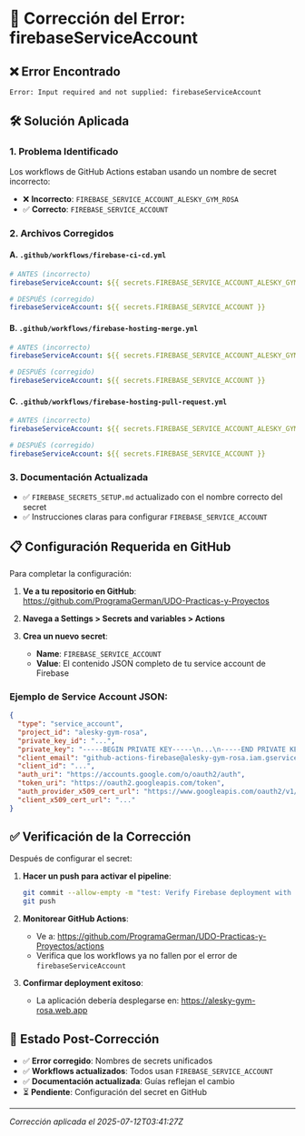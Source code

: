 # 🔧 Corrección del Error: firebaseServiceAccount

## ❌ Error Encontrado
```
Error: Input required and not supplied: firebaseServiceAccount
```

## 🛠️ Solución Aplicada

### 1. Problema Identificado
Los workflows de GitHub Actions estaban usando un nombre de secret incorrecto:
- ❌ **Incorrecto**: `FIREBASE_SERVICE_ACCOUNT_ALESKY_GYM_ROSA`
- ✅ **Correcto**: `FIREBASE_SERVICE_ACCOUNT`

### 2. Archivos Corregidos

#### A. `.github/workflows/firebase-ci-cd.yml`
```yaml
# ANTES (incorrecto)
firebaseServiceAccount: ${{ secrets.FIREBASE_SERVICE_ACCOUNT_ALESKY_GYM_ROSA }}

# DESPUÉS (corregido)
firebaseServiceAccount: ${{ secrets.FIREBASE_SERVICE_ACCOUNT }}
```

#### B. `.github/workflows/firebase-hosting-merge.yml`
```yaml
# ANTES (incorrecto)
firebaseServiceAccount: ${{ secrets.FIREBASE_SERVICE_ACCOUNT_ALESKY_GYM_ROSA }}

# DESPUÉS (corregido)
firebaseServiceAccount: ${{ secrets.FIREBASE_SERVICE_ACCOUNT }}
```

#### C. `.github/workflows/firebase-hosting-pull-request.yml`
```yaml
# ANTES (incorrecto)
firebaseServiceAccount: ${{ secrets.FIREBASE_SERVICE_ACCOUNT_ALESKY_GYM_ROSA }}

# DESPUÉS (corregido)
firebaseServiceAccount: ${{ secrets.FIREBASE_SERVICE_ACCOUNT }}
```

### 3. Documentación Actualizada
- ✅ `FIREBASE_SECRETS_SETUP.md` actualizado con el nombre correcto del secret
- ✅ Instrucciones claras para configurar `FIREBASE_SERVICE_ACCOUNT`

## 📋 Configuración Requerida en GitHub

Para completar la configuración:

1. **Ve a tu repositorio en GitHub**:
   https://github.com/ProgramaGerman/UDO-Practicas-y-Proyectos

2. **Navega a Settings > Secrets and variables > Actions**

3. **Crea un nuevo secret**:
   - **Name**: `FIREBASE_SERVICE_ACCOUNT`
   - **Value**: El contenido JSON completo de tu service account de Firebase

### Ejemplo de Service Account JSON:
```json
{
  "type": "service_account",
  "project_id": "alesky-gym-rosa",
  "private_key_id": "...",
  "private_key": "-----BEGIN PRIVATE KEY-----\n...\n-----END PRIVATE KEY-----\n",
  "client_email": "github-actions-firebase@alesky-gym-rosa.iam.gserviceaccount.com",
  "client_id": "...",
  "auth_uri": "https://accounts.google.com/o/oauth2/auth",
  "token_uri": "https://oauth2.googleapis.com/token",
  "auth_provider_x509_cert_url": "https://www.googleapis.com/oauth2/v1/certs",
  "client_x509_cert_url": "..."
}
```

## ✅ Verificación de la Corrección

Después de configurar el secret:

1. **Hacer un push para activar el pipeline**:
   ```bash
   git commit --allow-empty -m "test: Verify Firebase deployment with correct secret"
   git push
   ```

2. **Monitorear GitHub Actions**:
   - Ve a: https://github.com/ProgramaGerman/UDO-Practicas-y-Proyectos/actions
   - Verifica que los workflows ya no fallen por el error de `firebaseServiceAccount`

3. **Confirmar deployment exitoso**:
   - La aplicación debería desplegarse en: https://alesky-gym-rosa.web.app

## 🎯 Estado Post-Corrección

- ✅ **Error corregido**: Nombres de secrets unificados
- ✅ **Workflows actualizados**: Todos usan `FIREBASE_SERVICE_ACCOUNT`
- ✅ **Documentación actualizada**: Guías reflejan el cambio
- ⏳ **Pendiente**: Configuración del secret en GitHub

---
*Corrección aplicada el 2025-07-12T03:41:27Z*
